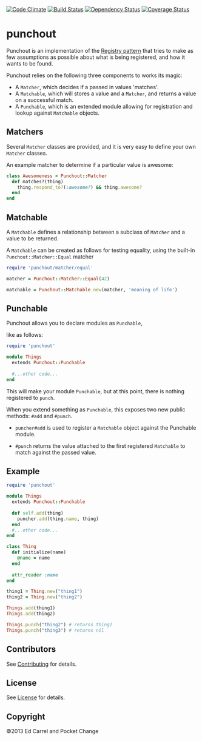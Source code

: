 
[![Code Climate](https://codeclimate.com/github/azanar/punchout.png)](https://codeclimate.com/github/azanar/punchout)
[![Build Status](https://travis-ci.org/azanar/punchout.png?branch=master)](https://travis-ci.org/azanar/punchout)
[![Dependency Status](https://gemnasium.com/azanar/punchout.png)](https://gemnasium.com/azanar/punchout)
[![Coverage Status](https://coveralls.io/repos/azanar/punchout/badge.png?branch=readme)](https://coveralls.io/r/azanar/punchout?branch=readme)

punchout
========
Punchout is an implementation of the [Registry pattern](http://martinfowler.com/eaaCatalog/registry.html) that tries to make as few assumptions as possible about what is being registered, and how it wants to be found.

Punchout relies on the following three components to works its magic:

* A `Matcher`, which decides if a passed in values 'matches'.
* A `Matchable`, which will stores a value and a `Matcher`, and returns a value on a successful match.
* A `Punchable`, which is an extended module allowing for registration and lookup against `Matchable` objects.


Matchers
--------

Several `Matcher` classes are provided, and it is very easy to define your own `Matcher` classes.

An example matcher to determine if a particular value is awesome:

```ruby
class Awesomeness < Punchout::Matcher
  def matches?(thing)
    thing.respond_to?(:awesome?) && thing.awesome?
  end
end
```

Matchable
---------

A `Matchable` defines a relationship between a subclass of `Matcher` and a value to be returned.

A `Matchable` can be created as follows for testing equality, using the built-in `Punchout::Matcher::Equal` matcher

```ruby
require 'punchout/matcher/equal'

matcher = Punchout::Matcher::Equal(42)

matchable = Punchout::Matchable.new(matcher, 'meaning of life')
```

Punchable
---------

Punchout allows you to declare modules as `Punchable`, 

like as follows:

```ruby
require 'punchout'

module Things
  extends Punchout::Punchable
  
  #...other code...  
end
```

This will make your module `Punchable`, but at this point, there is nothing registered to `punch`.

When you extend something as `Punchable`, this exposes two new public methods: `#add` and `#punch`. 

* `puncher#add` is used to register a `Matchable` object against the Punchable module. 

* `#punch` returns the value attached to the first registered `Matchable` to match against the passed value.

Example
-------

```ruby
require 'punchout'

module Things
  extends Punchout::Punchable
  
  def self.add(thing)
    puncher.add(thing.name, thing)
  end
  #...other code...  
end

class Thing
  def initialize(name)
    @name = name
  end
  
  attr_reader :name
end

thing1 = Thing.new("thing1")
thing2 = Thing.new("thing2")

Things.add(thing1)
Things.add(thing2)

Things.punch("thing2") # returns thing2
Things.punch("thing3") # returns nil
```

Contributors
------------

See [Contributing](CONTRIBUTING.md) for details.

License
-------

See [License](LICENSE) for details.

Copyright
-------

&copy;2013 Ed Carrel and Pocket Change
